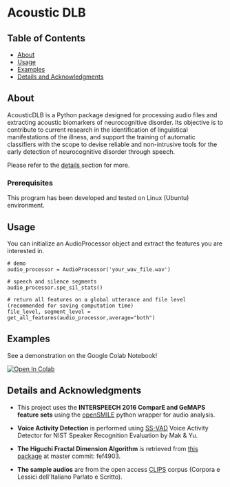 # Acoustic DLB

## Table of Contents
+ [About](#about)
+ [Usage](#usage)
+ [Examples](#examples)
+ [Details and Acknowledgments](#details)

## About <a name = "about"></a>
AcousticDLB is a Python package designed for processing audio files and extracting acoustic biomarkers of neurocognitive disorder. Its objective is to contribute to current research in the identification of linguistical manifestations of the illness, and support the training of automatic classifiers with the scope to devise reliable and non-intrusive tools for the early detection of neurocognitive disorder through speech.

<!-- ## Features

- **Temporal speech parameters:** mean, median and standard deviation of speech and silence segments, percentage on silence ratio, percentage on silence to speech ratio, transformed phonation rate.

- **Pitch related:** F0 (Sub-Harmonic-Summation & Post-Viterbi Smoothing)

- **Spectral features:** MFCC, Spectral descriptors and moments (Spectral centroid, skewness, variance, flux) and formants (F1-F3)

- **Voice Quality:** Shimmer, Jitter, Harmonics to Noise Ratio

- **Self-similarity:** Complexity of the speech signal using the Higuchi Fractal Dimension Algorithm. -->

 Please refer to the <a href="#details"> details </a> section for more.

### Prerequisites

This program has been developed and tested on Linux (Ubuntu) environment.

<!-- ### Installing/Requirements

Clone the repository and install the necessary packages with the install_requirements.sh inside the project's directory.

```
# if on colab
!git clone https://github.com/chloeppd/AcousticDLBextractor

%cd AcousticDLBExtractor

!bash install_requirements.sh
```

You may also need to get the necessary permissions:
```
!chmod 755 -R /content/AcousticDLBextractor
``` -->



## Usage <a name = "usage"></a>

You can initialize an AudioProcessor object and extract the features you are interested in.

```
# demo
audio_processor = AudioProcessor('your_wav_file.wav')

# speech and silence segments
audio_processor.spe_sil_stats()

# return all features on a global utterance and file level (recommended for saving computation time)
file_level, segment_level = get_all_features(audio_processor,average="both")

```

## Examples <a name = "examples"></a>

See a demonstration on the Google Colab Notebook!

<a target="_blank" href="https://colab.research.google.com/github/chloeppd/AcousticDLBextractor/blob/main/Notebooks/demo.ipynb">
  <img src="https://colab.research.google.com/assets/colab-badge.svg" alt="Open In Colab"/>
</a>


## Details and Acknowledgments<a name = "details"></a>

- This project uses the **INTERSPEECH 2016 ComparE and GeMAPS feature sets** using the <a href="https://github.com/audeering/opensmile-python?tab=readme-ov-file">openSMILE</a> python wrapper for audio analysis.

- **Voice Activity Detection** is performed using <a href="https://github.com/enmwmak/ssvad">SS-VAD</a> Voice Activity Detector for NIST Speaker Recognition Evaluation by Mak & Yu.

- **The Higuchi Fractal Dimension Algorithm** is retrieved from <a href="https://github.com/inuritdino/HiguchiFractalDimension">this package</a> at master commit: fef4903.

- **The sample audios** are from the open access <a href="http://www.clips.unina.it/it/index.jsp">CLIPS</a> corpus (Corpora e Lessici dell'Italiano Parlato e Scritto).
